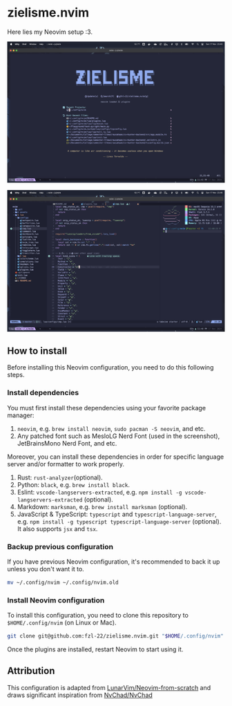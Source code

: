 # zielisme.nvim

Here lies my Neovim setup :3.

![](./assets/dashboard.png)

![](./assets/code.png)

## How to install

Before installing this Neovim configuration, you need to do this following steps.

### Install dependencies

You must first install these dependencies using your favorite package manager:

1. `neovim`, e.g. `brew install neovim`, `sudo pacman -S neovim`, and etc.
2. Any patched font such as MesloLG Nerd Font (used in the screenshot), JetBrainsMono Nerd Font, and etc.

Moreover, you can install these dependencies in order for specific language server and/or formatter to work properly.

1. Rust: `rust-analyzer`(optional).
2. Python: `black`, e.g. `brew install black`.
3. Eslint: `vscode-langservers-extracted`, e.g. `npm install -g vscode-langservers-extracted` (optional).
4. Markdown: `marksman`, e.g. `brew install marksman` (optional).
5. JavaScript & TypeScript: `typescript` and `typescript-language-server`, e.g. `npm install -g typescript typescript-language-server` (optional). It also supports `jsx` and `tsx`.

### Backup previous configuration

If you have previous Neovim configuration, it's recommended to back it up unless you don't want it to.

```bash
mv ~/.config/nvim ~/.config/nvim.old
```

### Install Neovim configuration

To install this configuration, you need to clone this repository to `$HOME/.config/nvim` (on Linux or Mac).

```bash
git clone git@github.com:fzl-22/zielisme.nvim.git "$HOME/.config/nvim" && nvim
```

Once the plugins are installed, restart Neovim to start using it.

## Attribution

This configuration is adapted from [LunarVim/Neovim-from-scratch](https://github.com/LunarVim/Neovim-from-scratch) and draws significant inspiration from [NvChad/NvChad](https://github.com/NvChad/NvChad)
